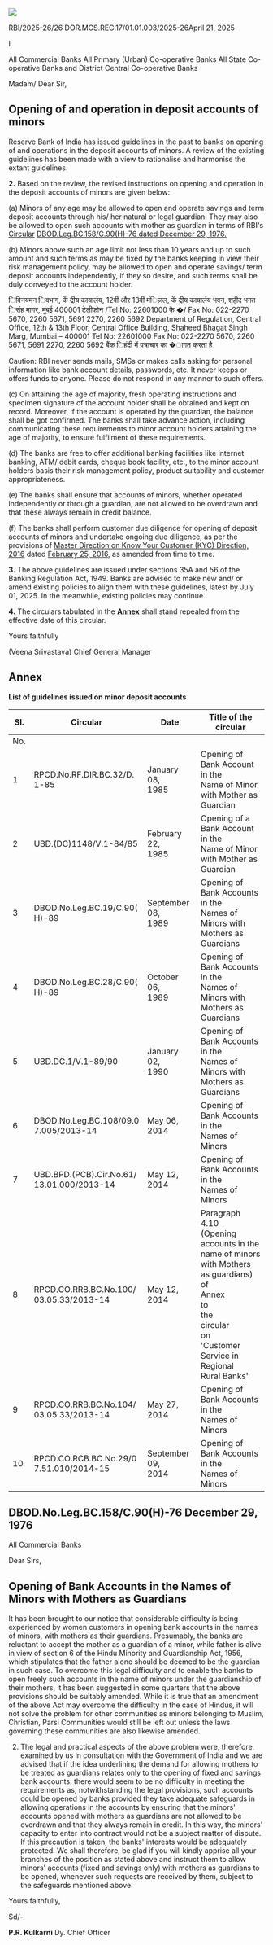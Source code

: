 ![](_page_0_Picture_0.jpeg)

RBI/2025-26/26 DOR.MCS.REC.17/01.01.003/2025-26April 21, 2025

I

All Commercial Banks All Primary (Urban) Co-operative Banks All State Co-operative Banks and District Central Co-operative Banks

Madam/ Dear Sir,

## **Opening of and operation in deposit accounts of minors**

Reserve Bank of India has issued guidelines in the past to banks on opening of and operations in the deposit accounts of minors. A review of the existing guidelines has been made with a view to rationalise and harmonise the extant guidelines.

**2.** Based on the review, the revised instructions on opening and operation in the deposit accounts of minors are given below:

(a) Minors of any age may be allowed to open and operate savings and term deposit accounts through his/ her natural or legal guardian. They may also be allowed to open such accounts with mother as guardian in terms of RBI's [Circular](#page-3-0)  [DBOD.Leg.BC.158/C.90\(H\)-76 dated December 29, 1976.](#page-3-0)

(b) Minors above such an age limit not less than 10 years and up to such amount and such terms as may be fixed by the banks keeping in view their risk management policy, may be allowed to open and operate savings/ term deposit accounts independently, if they so desire, and such terms shall be duly conveyed to the account holder.

िविनयमन िवभाग, कें द्रीय कायार्लय, 12वीं और 13वीं मंिज़ल, कें द्रीय कायार्लय भवन, शहीद भगत िसंह मागर्, मुंबई 400001 टेलीफोन /Tel No: 22601000 फै �/ Fax No: 022-2270 5670, 2260 5671, 5691 2270, 2260 5692 Department of Regulation, Central Office, 12th & 13th Floor, Central Office Building, Shaheed Bhagat Singh Marg, Mumbai – 400001 Tel No: 22601000 Fax No: 022-2270 5670, 2260 5671, 5691 2270, 2260 5692 बैंक िहंदी में पत्राचार का �ागत करता है

Caution: RBI never sends mails, SMSs or makes calls asking for personal information like bank account details, passwords, etc. It never keeps or offers funds to anyone. Please do not respond in any manner to such offers.

(c) On attaining the age of majority, fresh operating instructions and specimen signature of the account holder shall be obtained and kept on record. Moreover, if the account is operated by the guardian, the balance shall be got confirmed. The banks shall take advance action, including communicating these requirements to minor account holders attaining the age of majority, to ensure fulfilment of these requirements.

(d) The banks are free to offer additional banking facilities like internet banking, ATM/ debit cards, cheque book facility, etc., to the minor account holders basis their risk management policy, product suitability and customer appropriateness.

(e) The banks shall ensure that accounts of minors, whether operated independently or through a guardian, are not allowed to be overdrawn and that these always remain in credit balance.

(f) The banks shall perform customer due diligence for opening of deposit accounts of minors and undertake ongoing due diligence, as per the provisions of [Master Direction on Know Your Customer \(KYC\) Direction, 2016](https://www.rbi.org.in/Scripts/BS_ViewMasDirections.aspx?id=11566) dated [February 25, 2016,](https://www.rbi.org.in/Scripts/BS_ViewMasDirections.aspx?id=11566) as amended from time to time.

**3.** The above guidelines are issued under sections 35A and 56 of the Banking Regulation Act, 1949. Banks are advised to make new and/ or amend existing policies to align them with these guidelines, latest by July 01, 2025. In the meanwhile, existing policies may continue.

**4.** The circulars tabulated in the **[Annex](#page-2-0)** shall stand repealed from the effective date of this circular.

Yours faithfully

(Veena Srivastava) Chief General Manager

## **Annex**

**List of guidelines issued on minor deposit accounts**

<span id="page-2-0"></span>

| Sl. | Circular                                      | Date                  | Title of the circular                                                                                                                                                                     |
|-----|-----------------------------------------------|-----------------------|-------------------------------------------------------------------------------------------------------------------------------------------------------------------------------------------|
| No. |                                               |                       |                                                                                                                                                                                           |
| 1   | RPCD.No.RF.DIR.BC.32/D.<br>1-85               | January 08,<br>1985   | Opening of Bank Account in the<br>Name of Minor with Mother as<br>Guardian                                                                                                                |
| 2   | UBD.(DC)1148/V.1-84/85                        | February 22,<br>1985  | Opening of a Bank Account in the<br>Name of Minor with Mother as<br>Guardian                                                                                                              |
| 3   | DBOD.No.Leg.BC.19/C.90(<br>H)-89              | September 08,<br>1989 | Opening of Bank Accounts in the<br>Names of Minors with Mothers as<br>Guardians                                                                                                           |
| 4   | DBOD.No.Leg.BC.28/C.90(<br>H)-89              | October 06,<br>1989   | Opening of Bank Accounts in the<br>Names of<br>Minors with Mothers as<br>Guardians                                                                                                        |
| 5   | UBD.DC.1/V.1-89/90                            | January 02,<br>1990   | Opening of Bank Accounts in the<br>Names of Minors with Mothers as<br>Guardians                                                                                                           |
| 6   | DBOD.No.Leg.BC.108/09.0<br>7.005/2013-14      | May 06, 2014          | Opening of Bank Accounts in the<br>Names of Minors                                                                                                                                        |
| 7   | UBD.BPD.(PCB).Cir.No.61/<br>13.01.000/2013-14 | May 12, 2014          | Opening of Bank Accounts in the<br>Names of Minors                                                                                                                                        |
| 8   | RPCD.CO.RRB.BC.No.100/<br>03.05.33/2013-14    | May 12, 2014          | Paragraph<br>4.10<br>(Opening<br>accounts in the name of minors<br>with Mothers as guardians) of<br>Annex<br>to<br>the<br>circular<br>on<br>'Customer Service in Regional<br>Rural Banks' |
| 9   | RPCD.CO.RRB.BC.No.104/<br>03.05.33/2013-14    | May 27, 2014          | Opening of Bank Accounts in the<br>Names of Minors                                                                                                                                        |
| 10  | RPCD.CO.RCB.BC.No.29/0<br>7.51.010/2014-15    | September 09,<br>2014 | Opening of Bank Accounts in the<br>Names of Minors                                                                                                                                        |

## <span id="page-3-0"></span>DBOD.No.Leg.BC.158/C.90(H)-76 December 29, 1976

All Commercial Banks

Dear Sirs,

## **Opening of Bank Accounts in the Names of Minors with Mothers as Guardians**

It has been brought to our notice that considerable difficulty is being experienced by women customers in opening bank accounts in the names of minors, with mothers as their guardians. Presumably, the banks are reluctant to accept the mother as a guardian of a minor, while father is alive in view of section 6 of the Hindu Minority and Guardianship Act, 1956, which stipulates that the father alone should be deemed to be the guardian in such case. To overcome this legal difficulty and to enable the banks to open freely such accounts in the name of minors under the guardianship of their mothers, it has been suggested in some quarters that the above provisions should be suitably amended. While it is true that an amendment of the above Act may overcome the difficulty in the case of Hindus, it will not solve the problem for other communities as minors belonging to Muslim, Christian, Parsi Communities would still be left out unless the laws governing these communities are also likewise amended.

2. The legal and practical aspects of the above problem were, therefore, examined by us in consultation with the Government of India and we are advised that if the idea underlining the demand for allowing mothers to be treated as guardians relates only to the opening of fixed and savings bank accounts, there would seem to be no difficulty in meeting the requirements as, notwithstanding the legal provisions, such accounts could be opened by banks provided they take adequate safeguards in allowing operations in the accounts by ensuring that the minors' accounts opened with mothers as guardians are not allowed to be overdrawn and that they always remain in credit. In this way, the minors' capacity to enter into contract would not be a subject matter of dispute. If this precaution is taken, the banks' interests would be adequately protected. We shall therefore, be glad if you will kindly apprise all your branches of the position as stated above and instruct them to allow minors' accounts (fixed and savings only) with mothers as guardians to be opened, whenever such requests are received by them, subject to the safeguards mentioned above.

Yours faithfully,

Sd/-

**P.R. Kulkarni** Dy. Chief Officer